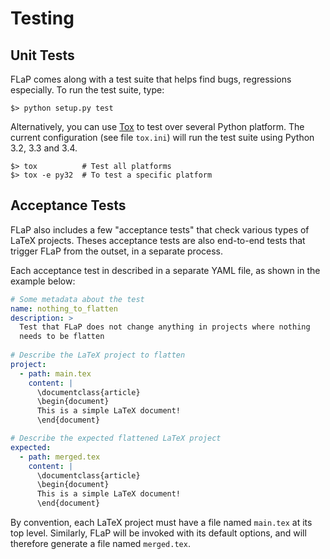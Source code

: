 # Testing

## Unit Tests

FLaP comes along with a test suite that helps find bugs, regressions especially. To run the test suite, type:

    $> python setup.py test

Alternatively, you can use [Tox](https://testrun.org/tox/latest/) to test over several Python platform. The current 
configuration (see file `tox.ini`) will run the test suite using Python 3.2, 3.3 and 3.4.

    $> tox          # Test all platforms
    $> tox -e py32  # To test a specific platform

## Acceptance Tests

FLaP also includes a few "acceptance tests" that check various types of 
LaTeX projects. Theses acceptance tests are also 
end-to-end tests that trigger FLaP from the outset, in a separate 
process. 

Each acceptance test in described in a separate YAML file, as shown in 
the example below:

```yaml
# Some metadata about the test
name: nothing_to_flatten
description: >
  Test that FLaP does not change anything in projects where nothing
  needs to be flatten
  
# Describe the LaTeX project to flatten
project:
  - path: main.tex
    content: |
      \documentclass{article}
      \begin{document}
      This is a simple LaTeX document!
      \end{document}

# Describe the expected flattened LaTeX project
expected:
  - path: merged.tex
    content: |
      \documentclass{article}
      \begin{document}
      This is a simple LaTeX document!
      \end{document}
```

By convention, each LaTeX project must have a file named `main.tex` at
its top level. Similarly, FLaP will be invoked with its default options,
and will therefore generate a file named `merged.tex`.